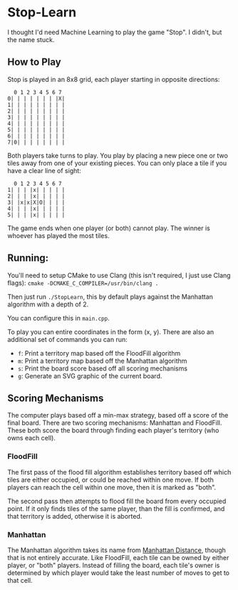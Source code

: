 # Stop-Learn

I thought I'd need Machine Learning to play the game "Stop". I didn't, but the name stuck.

## How to Play

Stop is played in an 8x8 grid, each player starting in opposite directions:

```
  0 1 2 3 4 5 6 7
0| | | | | | | |X|
1| | | | | | | | |
2| | | | | | | | |
3| | | | | | | | |
4| | | | | | | | |
5| | | | | | | | |
6| | | | | | | | |
7|0| | | | | | | |
```

Both players take turns to play. You play by placing a new piece one or two tiles away
from one of your existing pieces. You can only place a tile if you have a clear line of sight:

```
  0 1 2 3 4 5 6 7
1| | | |x| | | | |
2| | | |x| | | | |
3| |x|x|X|O| | | |
4| | | |x| | | | |
5| | | |x| | | | |
```

The game ends when one player (or both) cannot play. The winner is whoever has played the most tiles.

## Running:
You'll need to setup CMake to use Clang (this isn't required, I just use Clang flags): 
`cmake -DCMAKE_C_COMPILER=/usr/bin/clang .`

Then just run `./StopLearn`, this by default plays against the Manhattan algorithm with a depth of 2.

You can configure this in `main.cpp`.

To play you can entire coordinates in the form (x, y). There are also an additional set of commands you can
run:

 - `f`: Print a territory map based off the FloodFill algorithm
 - `m`: Print a territory map based off the Manhattan algorithm
 - `s`: Print the board score based off all scoring mechanisms
 - `g`: Generate an SVG graphic of the current board.

## Scoring Mechanisms
The computer plays based off a min-max strategy, based off a score of the final board. 
There are two scoring mechanisms: Manhattan and FloodFill. These both score the board 
through finding each player's territory (who owns each cell).

### FloodFill 
The first pass of the flood fill algorithm establishes territory based off which tiles are
either occupied, or could be reached within one move. If both players can reach the cell within 
one move, then it is marked as "both".

The second pass then attempts to flood fill the board from every occupied point. If it only finds
tiles of the same player, than the fill is confirmed, and that territory is added, otherwise it
is aborted.

### Manhattan
The Manhattan algorithm takes its name from [Manhattan Distance](https://en.wikipedia.org/wiki/Taxicab_geometry), 
though that is not entirely accurate. Like FloodFill, each tile can be owned by either player, or "both" players.
Instead of filling the board, each tile's owner is determined by which player would take the least number of moves
to get to that cell.